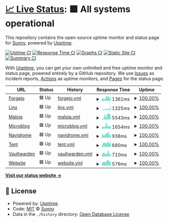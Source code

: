 # [📈 Live Status](https://upptime.sny.sh): <!--live status--> **🟩 All systems operational**

This repository contains the open-source uptime monitor and status page for [Sunny](https://sny.sh), powered by [Upptime](https://github.com/upptime/upptime).

[![Uptime CI](https://github.com/TheLastZombie/upptime/workflows/Uptime%20CI/badge.svg)](https://github.com/TheLastZombie/upptime/actions?query=workflow%3A%22Uptime+CI%22)
[![Response Time CI](https://github.com/TheLastZombie/upptime/workflows/Response%20Time%20CI/badge.svg)](https://github.com/TheLastZombie/upptime/actions?query=workflow%3A%22Response+Time+CI%22)
[![Graphs CI](https://github.com/TheLastZombie/upptime/workflows/Graphs%20CI/badge.svg)](https://github.com/TheLastZombie/upptime/actions?query=workflow%3A%22Graphs+CI%22)
[![Static Site CI](https://github.com/TheLastZombie/upptime/workflows/Static%20Site%20CI/badge.svg)](https://github.com/TheLastZombie/upptime/actions?query=workflow%3A%22Static+Site+CI%22)
[![Summary CI](https://github.com/TheLastZombie/upptime/workflows/Summary%20CI/badge.svg)](https://github.com/TheLastZombie/upptime/actions?query=workflow%3A%22Summary+CI%22)

With [Upptime](https://upptime.js.org), you can get your own unlimited and free uptime monitor and status page, powered entirely by a GitHub repository. We use [Issues](https://github.com/TheLastZombie/upptime/issues) as incident reports, [Actions](https://github.com/TheLastZombie/upptime/actions) as uptime monitors, and [Pages](https://upptime.sny.sh) for the status page.

<!--start: status pages-->
<!-- This summary is generated by Upptime (https://github.com/upptime/upptime) -->
<!-- Do not edit this manually, your changes will be overwritten -->
<!-- prettier-ignore -->
| URL | Status | History | Response Time | Uptime |
| --- | ------ | ------- | ------------- | ------ |
| <img alt="" src="https://icons.duckduckgo.com/ip3/forgejo.sny.sh.ico" height="13"> [Forgejo](https://forgejo.sny.sh) | 🟩 Up | [forgejo.yml](https://github.com/TheLastZombie/upptime/commits/HEAD/history/forgejo.yml) | <details><summary><img alt="Response time graph" src="./graphs/forgejo/response-time-week.png" height="20"> 1361ms</summary><br><a href="https://upptime.sny.sh/history/forgejo"><img alt="Response time 1229" src="https://img.shields.io/endpoint?url=https%3A%2F%2Fraw.githubusercontent.com%2FTheLastZombie%2Fupptime%2FHEAD%2Fapi%2Fforgejo%2Fresponse-time.json"></a><br><a href="https://upptime.sny.sh/history/forgejo"><img alt="24-hour response time 1621" src="https://img.shields.io/endpoint?url=https%3A%2F%2Fraw.githubusercontent.com%2FTheLastZombie%2Fupptime%2FHEAD%2Fapi%2Fforgejo%2Fresponse-time-day.json"></a><br><a href="https://upptime.sny.sh/history/forgejo"><img alt="7-day response time 1361" src="https://img.shields.io/endpoint?url=https%3A%2F%2Fraw.githubusercontent.com%2FTheLastZombie%2Fupptime%2FHEAD%2Fapi%2Fforgejo%2Fresponse-time-week.json"></a><br><a href="https://upptime.sny.sh/history/forgejo"><img alt="30-day response time 1232" src="https://img.shields.io/endpoint?url=https%3A%2F%2Fraw.githubusercontent.com%2FTheLastZombie%2Fupptime%2FHEAD%2Fapi%2Fforgejo%2Fresponse-time-month.json"></a><br><a href="https://upptime.sny.sh/history/forgejo"><img alt="1-year response time 1229" src="https://img.shields.io/endpoint?url=https%3A%2F%2Fraw.githubusercontent.com%2FTheLastZombie%2Fupptime%2FHEAD%2Fapi%2Fforgejo%2Fresponse-time-year.json"></a></details> | <details><summary><a href="https://upptime.sny.sh/history/forgejo">100.00%</a></summary><a href="https://upptime.sny.sh/history/forgejo"><img alt="All-time uptime 98.46%" src="https://img.shields.io/endpoint?url=https%3A%2F%2Fraw.githubusercontent.com%2FTheLastZombie%2Fupptime%2FHEAD%2Fapi%2Fforgejo%2Fuptime.json"></a><br><a href="https://upptime.sny.sh/history/forgejo"><img alt="24-hour uptime 100.00%" src="https://img.shields.io/endpoint?url=https%3A%2F%2Fraw.githubusercontent.com%2FTheLastZombie%2Fupptime%2FHEAD%2Fapi%2Fforgejo%2Fuptime-day.json"></a><br><a href="https://upptime.sny.sh/history/forgejo"><img alt="7-day uptime 100.00%" src="https://img.shields.io/endpoint?url=https%3A%2F%2Fraw.githubusercontent.com%2FTheLastZombie%2Fupptime%2FHEAD%2Fapi%2Fforgejo%2Fuptime-week.json"></a><br><a href="https://upptime.sny.sh/history/forgejo"><img alt="30-day uptime 98.52%" src="https://img.shields.io/endpoint?url=https%3A%2F%2Fraw.githubusercontent.com%2FTheLastZombie%2Fupptime%2FHEAD%2Fapi%2Fforgejo%2Fuptime-month.json"></a><br><a href="https://upptime.sny.sh/history/forgejo"><img alt="1-year uptime 98.46%" src="https://img.shields.io/endpoint?url=https%3A%2F%2Fraw.githubusercontent.com%2FTheLastZombie%2Fupptime%2FHEAD%2Fapi%2Fforgejo%2Fuptime-year.json"></a></details>
| <img alt="" src="https://icons.duckduckgo.com/ip3/linx.sny.sh.ico" height="13"> [Linx](https://linx.sny.sh) | 🟩 Up | [linx.yml](https://github.com/TheLastZombie/upptime/commits/HEAD/history/linx.yml) | <details><summary><img alt="Response time graph" src="./graphs/linx/response-time-week.png" height="20"> 1325ms</summary><br><a href="https://upptime.sny.sh/history/linx"><img alt="Response time 1060" src="https://img.shields.io/endpoint?url=https%3A%2F%2Fraw.githubusercontent.com%2FTheLastZombie%2Fupptime%2FHEAD%2Fapi%2Flinx%2Fresponse-time.json"></a><br><a href="https://upptime.sny.sh/history/linx"><img alt="24-hour response time 746" src="https://img.shields.io/endpoint?url=https%3A%2F%2Fraw.githubusercontent.com%2FTheLastZombie%2Fupptime%2FHEAD%2Fapi%2Flinx%2Fresponse-time-day.json"></a><br><a href="https://upptime.sny.sh/history/linx"><img alt="7-day response time 1325" src="https://img.shields.io/endpoint?url=https%3A%2F%2Fraw.githubusercontent.com%2FTheLastZombie%2Fupptime%2FHEAD%2Fapi%2Flinx%2Fresponse-time-week.json"></a><br><a href="https://upptime.sny.sh/history/linx"><img alt="30-day response time 1086" src="https://img.shields.io/endpoint?url=https%3A%2F%2Fraw.githubusercontent.com%2FTheLastZombie%2Fupptime%2FHEAD%2Fapi%2Flinx%2Fresponse-time-month.json"></a><br><a href="https://upptime.sny.sh/history/linx"><img alt="1-year response time 1060" src="https://img.shields.io/endpoint?url=https%3A%2F%2Fraw.githubusercontent.com%2FTheLastZombie%2Fupptime%2FHEAD%2Fapi%2Flinx%2Fresponse-time-year.json"></a></details> | <details><summary><a href="https://upptime.sny.sh/history/linx">100.00%</a></summary><a href="https://upptime.sny.sh/history/linx"><img alt="All-time uptime 98.47%" src="https://img.shields.io/endpoint?url=https%3A%2F%2Fraw.githubusercontent.com%2FTheLastZombie%2Fupptime%2FHEAD%2Fapi%2Flinx%2Fuptime.json"></a><br><a href="https://upptime.sny.sh/history/linx"><img alt="24-hour uptime 100.00%" src="https://img.shields.io/endpoint?url=https%3A%2F%2Fraw.githubusercontent.com%2FTheLastZombie%2Fupptime%2FHEAD%2Fapi%2Flinx%2Fuptime-day.json"></a><br><a href="https://upptime.sny.sh/history/linx"><img alt="7-day uptime 100.00%" src="https://img.shields.io/endpoint?url=https%3A%2F%2Fraw.githubusercontent.com%2FTheLastZombie%2Fupptime%2FHEAD%2Fapi%2Flinx%2Fuptime-week.json"></a><br><a href="https://upptime.sny.sh/history/linx"><img alt="30-day uptime 98.52%" src="https://img.shields.io/endpoint?url=https%3A%2F%2Fraw.githubusercontent.com%2FTheLastZombie%2Fupptime%2FHEAD%2Fapi%2Flinx%2Fuptime-month.json"></a><br><a href="https://upptime.sny.sh/history/linx"><img alt="1-year uptime 98.47%" src="https://img.shields.io/endpoint?url=https%3A%2F%2Fraw.githubusercontent.com%2FTheLastZombie%2Fupptime%2FHEAD%2Fapi%2Flinx%2Fuptime-year.json"></a></details>
| <img alt="" src="https://icons.duckduckgo.com/ip3/maloja.sny.sh.ico" height="13"> [Maloja](https://maloja.sny.sh) | 🟩 Up | [maloja.yml](https://github.com/TheLastZombie/upptime/commits/HEAD/history/maloja.yml) | <details><summary><img alt="Response time graph" src="./graphs/maloja/response-time-week.png" height="20"> 5543ms</summary><br><a href="https://upptime.sny.sh/history/maloja"><img alt="Response time 5017" src="https://img.shields.io/endpoint?url=https%3A%2F%2Fraw.githubusercontent.com%2FTheLastZombie%2Fupptime%2FHEAD%2Fapi%2Fmaloja%2Fresponse-time.json"></a><br><a href="https://upptime.sny.sh/history/maloja"><img alt="24-hour response time 2421" src="https://img.shields.io/endpoint?url=https%3A%2F%2Fraw.githubusercontent.com%2FTheLastZombie%2Fupptime%2FHEAD%2Fapi%2Fmaloja%2Fresponse-time-day.json"></a><br><a href="https://upptime.sny.sh/history/maloja"><img alt="7-day response time 5543" src="https://img.shields.io/endpoint?url=https%3A%2F%2Fraw.githubusercontent.com%2FTheLastZombie%2Fupptime%2FHEAD%2Fapi%2Fmaloja%2Fresponse-time-week.json"></a><br><a href="https://upptime.sny.sh/history/maloja"><img alt="30-day response time 5193" src="https://img.shields.io/endpoint?url=https%3A%2F%2Fraw.githubusercontent.com%2FTheLastZombie%2Fupptime%2FHEAD%2Fapi%2Fmaloja%2Fresponse-time-month.json"></a><br><a href="https://upptime.sny.sh/history/maloja"><img alt="1-year response time 5017" src="https://img.shields.io/endpoint?url=https%3A%2F%2Fraw.githubusercontent.com%2FTheLastZombie%2Fupptime%2FHEAD%2Fapi%2Fmaloja%2Fresponse-time-year.json"></a></details> | <details><summary><a href="https://upptime.sny.sh/history/maloja">100.00%</a></summary><a href="https://upptime.sny.sh/history/maloja"><img alt="All-time uptime 98.42%" src="https://img.shields.io/endpoint?url=https%3A%2F%2Fraw.githubusercontent.com%2FTheLastZombie%2Fupptime%2FHEAD%2Fapi%2Fmaloja%2Fuptime.json"></a><br><a href="https://upptime.sny.sh/history/maloja"><img alt="24-hour uptime 100.00%" src="https://img.shields.io/endpoint?url=https%3A%2F%2Fraw.githubusercontent.com%2FTheLastZombie%2Fupptime%2FHEAD%2Fapi%2Fmaloja%2Fuptime-day.json"></a><br><a href="https://upptime.sny.sh/history/maloja"><img alt="7-day uptime 100.00%" src="https://img.shields.io/endpoint?url=https%3A%2F%2Fraw.githubusercontent.com%2FTheLastZombie%2Fupptime%2FHEAD%2Fapi%2Fmaloja%2Fuptime-week.json"></a><br><a href="https://upptime.sny.sh/history/maloja"><img alt="30-day uptime 98.52%" src="https://img.shields.io/endpoint?url=https%3A%2F%2Fraw.githubusercontent.com%2FTheLastZombie%2Fupptime%2FHEAD%2Fapi%2Fmaloja%2Fuptime-month.json"></a><br><a href="https://upptime.sny.sh/history/maloja"><img alt="1-year uptime 98.42%" src="https://img.shields.io/endpoint?url=https%3A%2F%2Fraw.githubusercontent.com%2FTheLastZombie%2Fupptime%2FHEAD%2Fapi%2Fmaloja%2Fuptime-year.json"></a></details>
| <img alt="" src="https://icons.duckduckgo.com/ip3/microblog.sny.sh.ico" height="13"> [Microblog](https://microblog.sny.sh) | 🟩 Up | [microblog.yml](https://github.com/TheLastZombie/upptime/commits/HEAD/history/microblog.yml) | <details><summary><img alt="Response time graph" src="./graphs/microblog/response-time-week.png" height="20"> 1654ms</summary><br><a href="https://upptime.sny.sh/history/microblog"><img alt="Response time 1882" src="https://img.shields.io/endpoint?url=https%3A%2F%2Fraw.githubusercontent.com%2FTheLastZombie%2Fupptime%2FHEAD%2Fapi%2Fmicroblog%2Fresponse-time.json"></a><br><a href="https://upptime.sny.sh/history/microblog"><img alt="24-hour response time 1395" src="https://img.shields.io/endpoint?url=https%3A%2F%2Fraw.githubusercontent.com%2FTheLastZombie%2Fupptime%2FHEAD%2Fapi%2Fmicroblog%2Fresponse-time-day.json"></a><br><a href="https://upptime.sny.sh/history/microblog"><img alt="7-day response time 1654" src="https://img.shields.io/endpoint?url=https%3A%2F%2Fraw.githubusercontent.com%2FTheLastZombie%2Fupptime%2FHEAD%2Fapi%2Fmicroblog%2Fresponse-time-week.json"></a><br><a href="https://upptime.sny.sh/history/microblog"><img alt="30-day response time 1798" src="https://img.shields.io/endpoint?url=https%3A%2F%2Fraw.githubusercontent.com%2FTheLastZombie%2Fupptime%2FHEAD%2Fapi%2Fmicroblog%2Fresponse-time-month.json"></a><br><a href="https://upptime.sny.sh/history/microblog"><img alt="1-year response time 1882" src="https://img.shields.io/endpoint?url=https%3A%2F%2Fraw.githubusercontent.com%2FTheLastZombie%2Fupptime%2FHEAD%2Fapi%2Fmicroblog%2Fresponse-time-year.json"></a></details> | <details><summary><a href="https://upptime.sny.sh/history/microblog">100.00%</a></summary><a href="https://upptime.sny.sh/history/microblog"><img alt="All-time uptime 98.47%" src="https://img.shields.io/endpoint?url=https%3A%2F%2Fraw.githubusercontent.com%2FTheLastZombie%2Fupptime%2FHEAD%2Fapi%2Fmicroblog%2Fuptime.json"></a><br><a href="https://upptime.sny.sh/history/microblog"><img alt="24-hour uptime 100.00%" src="https://img.shields.io/endpoint?url=https%3A%2F%2Fraw.githubusercontent.com%2FTheLastZombie%2Fupptime%2FHEAD%2Fapi%2Fmicroblog%2Fuptime-day.json"></a><br><a href="https://upptime.sny.sh/history/microblog"><img alt="7-day uptime 100.00%" src="https://img.shields.io/endpoint?url=https%3A%2F%2Fraw.githubusercontent.com%2FTheLastZombie%2Fupptime%2FHEAD%2Fapi%2Fmicroblog%2Fuptime-week.json"></a><br><a href="https://upptime.sny.sh/history/microblog"><img alt="30-day uptime 98.56%" src="https://img.shields.io/endpoint?url=https%3A%2F%2Fraw.githubusercontent.com%2FTheLastZombie%2Fupptime%2FHEAD%2Fapi%2Fmicroblog%2Fuptime-month.json"></a><br><a href="https://upptime.sny.sh/history/microblog"><img alt="1-year uptime 98.47%" src="https://img.shields.io/endpoint?url=https%3A%2F%2Fraw.githubusercontent.com%2FTheLastZombie%2Fupptime%2FHEAD%2Fapi%2Fmicroblog%2Fuptime-year.json"></a></details>
| <img alt="" src="https://icons.duckduckgo.com/ip3/navidrome.sny.sh.ico" height="13"> [Navidrome](https://navidrome.sny.sh) | 🟩 Up | [navidrome.yml](https://github.com/TheLastZombie/upptime/commits/HEAD/history/navidrome.yml) | <details><summary><img alt="Response time graph" src="./graphs/navidrome/response-time-week.png" height="20"> 938ms</summary><br><a href="https://upptime.sny.sh/history/navidrome"><img alt="Response time 1134" src="https://img.shields.io/endpoint?url=https%3A%2F%2Fraw.githubusercontent.com%2FTheLastZombie%2Fupptime%2FHEAD%2Fapi%2Fnavidrome%2Fresponse-time.json"></a><br><a href="https://upptime.sny.sh/history/navidrome"><img alt="24-hour response time 926" src="https://img.shields.io/endpoint?url=https%3A%2F%2Fraw.githubusercontent.com%2FTheLastZombie%2Fupptime%2FHEAD%2Fapi%2Fnavidrome%2Fresponse-time-day.json"></a><br><a href="https://upptime.sny.sh/history/navidrome"><img alt="7-day response time 938" src="https://img.shields.io/endpoint?url=https%3A%2F%2Fraw.githubusercontent.com%2FTheLastZombie%2Fupptime%2FHEAD%2Fapi%2Fnavidrome%2Fresponse-time-week.json"></a><br><a href="https://upptime.sny.sh/history/navidrome"><img alt="30-day response time 1131" src="https://img.shields.io/endpoint?url=https%3A%2F%2Fraw.githubusercontent.com%2FTheLastZombie%2Fupptime%2FHEAD%2Fapi%2Fnavidrome%2Fresponse-time-month.json"></a><br><a href="https://upptime.sny.sh/history/navidrome"><img alt="1-year response time 1134" src="https://img.shields.io/endpoint?url=https%3A%2F%2Fraw.githubusercontent.com%2FTheLastZombie%2Fupptime%2FHEAD%2Fapi%2Fnavidrome%2Fresponse-time-year.json"></a></details> | <details><summary><a href="https://upptime.sny.sh/history/navidrome">100.00%</a></summary><a href="https://upptime.sny.sh/history/navidrome"><img alt="All-time uptime 98.49%" src="https://img.shields.io/endpoint?url=https%3A%2F%2Fraw.githubusercontent.com%2FTheLastZombie%2Fupptime%2FHEAD%2Fapi%2Fnavidrome%2Fuptime.json"></a><br><a href="https://upptime.sny.sh/history/navidrome"><img alt="24-hour uptime 100.00%" src="https://img.shields.io/endpoint?url=https%3A%2F%2Fraw.githubusercontent.com%2FTheLastZombie%2Fupptime%2FHEAD%2Fapi%2Fnavidrome%2Fuptime-day.json"></a><br><a href="https://upptime.sny.sh/history/navidrome"><img alt="7-day uptime 100.00%" src="https://img.shields.io/endpoint?url=https%3A%2F%2Fraw.githubusercontent.com%2FTheLastZombie%2Fupptime%2FHEAD%2Fapi%2Fnavidrome%2Fuptime-week.json"></a><br><a href="https://upptime.sny.sh/history/navidrome"><img alt="30-day uptime 98.59%" src="https://img.shields.io/endpoint?url=https%3A%2F%2Fraw.githubusercontent.com%2FTheLastZombie%2Fupptime%2FHEAD%2Fapi%2Fnavidrome%2Fuptime-month.json"></a><br><a href="https://upptime.sny.sh/history/navidrome"><img alt="1-year uptime 98.49%" src="https://img.shields.io/endpoint?url=https%3A%2F%2Fraw.githubusercontent.com%2FTheLastZombie%2Fupptime%2FHEAD%2Fapi%2Fnavidrome%2Fuptime-year.json"></a></details>
| <img alt="" src="https://icons.duckduckgo.com/ip3/tent.sny.sh.ico" height="13"> [Tent](https://tent.sny.sh) | 🟩 Up | [tent.yml](https://github.com/TheLastZombie/upptime/commits/HEAD/history/tent.yml) | <details><summary><img alt="Response time graph" src="./graphs/tent/response-time-week.png" height="20"> 680ms</summary><br><a href="https://upptime.sny.sh/history/tent"><img alt="Response time 907" src="https://img.shields.io/endpoint?url=https%3A%2F%2Fraw.githubusercontent.com%2FTheLastZombie%2Fupptime%2FHEAD%2Fapi%2Ftent%2Fresponse-time.json"></a><br><a href="https://upptime.sny.sh/history/tent"><img alt="24-hour response time 1042" src="https://img.shields.io/endpoint?url=https%3A%2F%2Fraw.githubusercontent.com%2FTheLastZombie%2Fupptime%2FHEAD%2Fapi%2Ftent%2Fresponse-time-day.json"></a><br><a href="https://upptime.sny.sh/history/tent"><img alt="7-day response time 680" src="https://img.shields.io/endpoint?url=https%3A%2F%2Fraw.githubusercontent.com%2FTheLastZombie%2Fupptime%2FHEAD%2Fapi%2Ftent%2Fresponse-time-week.json"></a><br><a href="https://upptime.sny.sh/history/tent"><img alt="30-day response time 796" src="https://img.shields.io/endpoint?url=https%3A%2F%2Fraw.githubusercontent.com%2FTheLastZombie%2Fupptime%2FHEAD%2Fapi%2Ftent%2Fresponse-time-month.json"></a><br><a href="https://upptime.sny.sh/history/tent"><img alt="1-year response time 907" src="https://img.shields.io/endpoint?url=https%3A%2F%2Fraw.githubusercontent.com%2FTheLastZombie%2Fupptime%2FHEAD%2Fapi%2Ftent%2Fresponse-time-year.json"></a></details> | <details><summary><a href="https://upptime.sny.sh/history/tent">100.00%</a></summary><a href="https://upptime.sny.sh/history/tent"><img alt="All-time uptime 98.50%" src="https://img.shields.io/endpoint?url=https%3A%2F%2Fraw.githubusercontent.com%2FTheLastZombie%2Fupptime%2FHEAD%2Fapi%2Ftent%2Fuptime.json"></a><br><a href="https://upptime.sny.sh/history/tent"><img alt="24-hour uptime 100.00%" src="https://img.shields.io/endpoint?url=https%3A%2F%2Fraw.githubusercontent.com%2FTheLastZombie%2Fupptime%2FHEAD%2Fapi%2Ftent%2Fuptime-day.json"></a><br><a href="https://upptime.sny.sh/history/tent"><img alt="7-day uptime 100.00%" src="https://img.shields.io/endpoint?url=https%3A%2F%2Fraw.githubusercontent.com%2FTheLastZombie%2Fupptime%2FHEAD%2Fapi%2Ftent%2Fuptime-week.json"></a><br><a href="https://upptime.sny.sh/history/tent"><img alt="30-day uptime 98.59%" src="https://img.shields.io/endpoint?url=https%3A%2F%2Fraw.githubusercontent.com%2FTheLastZombie%2Fupptime%2FHEAD%2Fapi%2Ftent%2Fuptime-month.json"></a><br><a href="https://upptime.sny.sh/history/tent"><img alt="1-year uptime 98.50%" src="https://img.shields.io/endpoint?url=https%3A%2F%2Fraw.githubusercontent.com%2FTheLastZombie%2Fupptime%2FHEAD%2Fapi%2Ftent%2Fuptime-year.json"></a></details>
| <img alt="" src="https://icons.duckduckgo.com/ip3/vaultwarden.sny.sh.ico" height="13"> [Vaultwarden](https://vaultwarden.sny.sh) | 🟩 Up | [vaultwarden.yml](https://github.com/TheLastZombie/upptime/commits/HEAD/history/vaultwarden.yml) | <details><summary><img alt="Response time graph" src="./graphs/vaultwarden/response-time-week.png" height="20"> 710ms</summary><br><a href="https://upptime.sny.sh/history/vaultwarden"><img alt="Response time 853" src="https://img.shields.io/endpoint?url=https%3A%2F%2Fraw.githubusercontent.com%2FTheLastZombie%2Fupptime%2FHEAD%2Fapi%2Fvaultwarden%2Fresponse-time.json"></a><br><a href="https://upptime.sny.sh/history/vaultwarden"><img alt="24-hour response time 746" src="https://img.shields.io/endpoint?url=https%3A%2F%2Fraw.githubusercontent.com%2FTheLastZombie%2Fupptime%2FHEAD%2Fapi%2Fvaultwarden%2Fresponse-time-day.json"></a><br><a href="https://upptime.sny.sh/history/vaultwarden"><img alt="7-day response time 710" src="https://img.shields.io/endpoint?url=https%3A%2F%2Fraw.githubusercontent.com%2FTheLastZombie%2Fupptime%2FHEAD%2Fapi%2Fvaultwarden%2Fresponse-time-week.json"></a><br><a href="https://upptime.sny.sh/history/vaultwarden"><img alt="30-day response time 853" src="https://img.shields.io/endpoint?url=https%3A%2F%2Fraw.githubusercontent.com%2FTheLastZombie%2Fupptime%2FHEAD%2Fapi%2Fvaultwarden%2Fresponse-time-month.json"></a><br><a href="https://upptime.sny.sh/history/vaultwarden"><img alt="1-year response time 853" src="https://img.shields.io/endpoint?url=https%3A%2F%2Fraw.githubusercontent.com%2FTheLastZombie%2Fupptime%2FHEAD%2Fapi%2Fvaultwarden%2Fresponse-time-year.json"></a></details> | <details><summary><a href="https://upptime.sny.sh/history/vaultwarden">100.00%</a></summary><a href="https://upptime.sny.sh/history/vaultwarden"><img alt="All-time uptime 96.56%" src="https://img.shields.io/endpoint?url=https%3A%2F%2Fraw.githubusercontent.com%2FTheLastZombie%2Fupptime%2FHEAD%2Fapi%2Fvaultwarden%2Fuptime.json"></a><br><a href="https://upptime.sny.sh/history/vaultwarden"><img alt="24-hour uptime 100.00%" src="https://img.shields.io/endpoint?url=https%3A%2F%2Fraw.githubusercontent.com%2FTheLastZombie%2Fupptime%2FHEAD%2Fapi%2Fvaultwarden%2Fuptime-day.json"></a><br><a href="https://upptime.sny.sh/history/vaultwarden"><img alt="7-day uptime 100.00%" src="https://img.shields.io/endpoint?url=https%3A%2F%2Fraw.githubusercontent.com%2FTheLastZombie%2Fupptime%2FHEAD%2Fapi%2Fvaultwarden%2Fuptime-week.json"></a><br><a href="https://upptime.sny.sh/history/vaultwarden"><img alt="30-day uptime 96.56%" src="https://img.shields.io/endpoint?url=https%3A%2F%2Fraw.githubusercontent.com%2FTheLastZombie%2Fupptime%2FHEAD%2Fapi%2Fvaultwarden%2Fuptime-month.json"></a><br><a href="https://upptime.sny.sh/history/vaultwarden"><img alt="1-year uptime 96.56%" src="https://img.shields.io/endpoint?url=https%3A%2F%2Fraw.githubusercontent.com%2FTheLastZombie%2Fupptime%2FHEAD%2Fapi%2Fvaultwarden%2Fuptime-year.json"></a></details>
| <img alt="" src="https://icons.duckduckgo.com/ip3/sny.sh.ico" height="13"> [Website](https://sny.sh) | 🟩 Up | [website.yml](https://github.com/TheLastZombie/upptime/commits/HEAD/history/website.yml) | <details><summary><img alt="Response time graph" src="./graphs/website/response-time-week.png" height="20"> 576ms</summary><br><a href="https://upptime.sny.sh/history/website"><img alt="Response time 670" src="https://img.shields.io/endpoint?url=https%3A%2F%2Fraw.githubusercontent.com%2FTheLastZombie%2Fupptime%2FHEAD%2Fapi%2Fwebsite%2Fresponse-time.json"></a><br><a href="https://upptime.sny.sh/history/website"><img alt="24-hour response time 716" src="https://img.shields.io/endpoint?url=https%3A%2F%2Fraw.githubusercontent.com%2FTheLastZombie%2Fupptime%2FHEAD%2Fapi%2Fwebsite%2Fresponse-time-day.json"></a><br><a href="https://upptime.sny.sh/history/website"><img alt="7-day response time 576" src="https://img.shields.io/endpoint?url=https%3A%2F%2Fraw.githubusercontent.com%2FTheLastZombie%2Fupptime%2FHEAD%2Fapi%2Fwebsite%2Fresponse-time-week.json"></a><br><a href="https://upptime.sny.sh/history/website"><img alt="30-day response time 739" src="https://img.shields.io/endpoint?url=https%3A%2F%2Fraw.githubusercontent.com%2FTheLastZombie%2Fupptime%2FHEAD%2Fapi%2Fwebsite%2Fresponse-time-month.json"></a><br><a href="https://upptime.sny.sh/history/website"><img alt="1-year response time 670" src="https://img.shields.io/endpoint?url=https%3A%2F%2Fraw.githubusercontent.com%2FTheLastZombie%2Fupptime%2FHEAD%2Fapi%2Fwebsite%2Fresponse-time-year.json"></a></details> | <details><summary><a href="https://upptime.sny.sh/history/website">100.00%</a></summary><a href="https://upptime.sny.sh/history/website"><img alt="All-time uptime 98.52%" src="https://img.shields.io/endpoint?url=https%3A%2F%2Fraw.githubusercontent.com%2FTheLastZombie%2Fupptime%2FHEAD%2Fapi%2Fwebsite%2Fuptime.json"></a><br><a href="https://upptime.sny.sh/history/website"><img alt="24-hour uptime 100.00%" src="https://img.shields.io/endpoint?url=https%3A%2F%2Fraw.githubusercontent.com%2FTheLastZombie%2Fupptime%2FHEAD%2Fapi%2Fwebsite%2Fuptime-day.json"></a><br><a href="https://upptime.sny.sh/history/website"><img alt="7-day uptime 100.00%" src="https://img.shields.io/endpoint?url=https%3A%2F%2Fraw.githubusercontent.com%2FTheLastZombie%2Fupptime%2FHEAD%2Fapi%2Fwebsite%2Fuptime-week.json"></a><br><a href="https://upptime.sny.sh/history/website"><img alt="30-day uptime 98.61%" src="https://img.shields.io/endpoint?url=https%3A%2F%2Fraw.githubusercontent.com%2FTheLastZombie%2Fupptime%2FHEAD%2Fapi%2Fwebsite%2Fuptime-month.json"></a><br><a href="https://upptime.sny.sh/history/website"><img alt="1-year uptime 98.52%" src="https://img.shields.io/endpoint?url=https%3A%2F%2Fraw.githubusercontent.com%2FTheLastZombie%2Fupptime%2FHEAD%2Fapi%2Fwebsite%2Fuptime-year.json"></a></details>

<!--end: status pages-->

[**Visit our status website →**](https://upptime.sny.sh)

## 📄 License

- Powered by: [Upptime](https://github.com/upptime/upptime)
- Code: [MIT](./LICENSE) © [Sunny](https://sny.sh)
- Data in the `./history` directory: [Open Database License](https://opendatacommons.org/licenses/odbl/1-0/)
